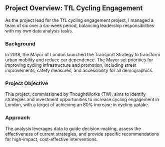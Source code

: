 <h2>Project Overview: TfL Cycling Engagement</h2>

<p>As the project lead for the TfL cycling engagement project, I managed a team of six over a six-week period, balancing leadership responsibilities with my own data analysis tasks.</p>

<h3>Background</h3>
<p>In 2018, the Mayor of London launched the Transport Strategy to transform urban mobility and reduce car dependence. The Mayor set priorities for improving cycling infrastructure and promotion, including street improvements, safety measures, and accessibility for all demographics.</p>

<h3>Project Objective</h3>
<p>This project, commissioned by ThoughtWorks (TW), aims to identify strategies and investment opportunities to increase cycling engagement in London, with a target of achieving an 80% increase in cycling uptake.</p>

<h3>Approach</h3>
<p>The analysis leverages data to guide decision-making, assess the effectiveness of current strategies, and provide specific recommendations for high-impact, cost-effective interventions.</p>
